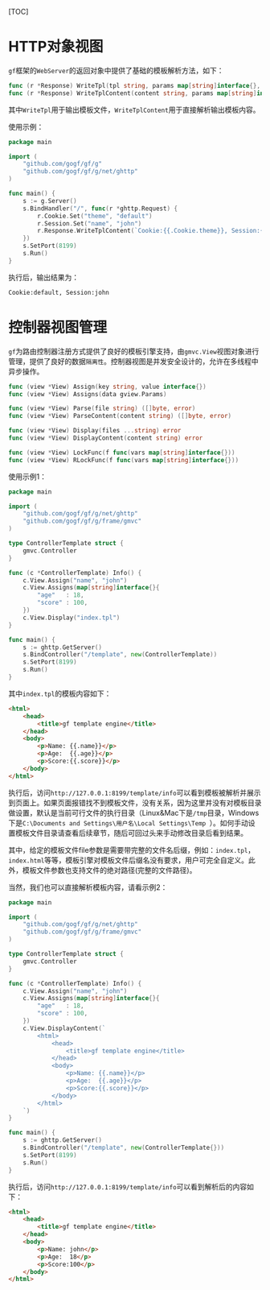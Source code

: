 [TOC]


# HTTP对象视图

`gf`框架的`WebServer`的返回对象中提供了基础的模板解析方法，如下：
```go
func (r *Response) WriteTpl(tpl string, params map[string]interface{}, funcMap ...map[string]interface{}) error
func (r *Response) WriteTplContent(content string, params map[string]interface{}, funcMap ...map[string]interface{}) error
```

其中`WriteTpl`用于输出模板文件，`WriteTplContent`用于直接解析输出模板内容。

使用示例：
```go
package main

import (
	"github.com/gogf/gf/g"
	"github.com/gogf/gf/g/net/ghttp"
)

func main() {
	s := g.Server()
	s.BindHandler("/", func(r *ghttp.Request) {
		r.Cookie.Set("theme", "default")
		r.Session.Set("name", "john")
		r.Response.WriteTplContent(`Cookie:{{.Cookie.theme}}, Session:{{.Session.name}}`, nil)
	})
	s.SetPort(8199)
	s.Run()
}
```

执行后，输出结果为：
```html
Cookie:default, Session:john
```


# 控制器视图管理

`gf`为路由控制器注册方式提供了良好的模板引擎支持，由`gmvc.View`视图对象进行管理，提供了良好的数据`隔离性`。控制器视图是并发安全设计的，允许在多线程中异步操作。
```go
func (view *View) Assign(key string, value interface{})
func (view *View) Assigns(data gview.Params)

func (view *View) Parse(file string) ([]byte, error)
func (view *View) ParseContent(content string) ([]byte, error)

func (view *View) Display(files ...string) error
func (view *View) DisplayContent(content string) error

func (view *View) LockFunc(f func(vars map[string]interface{}))
func (view *View) RLockFunc(f func(vars map[string]interface{}))
```

使用示例1：
```go
package main

import (
    "github.com/gogf/gf/g/net/ghttp"
    "github.com/gogf/gf/g/frame/gmvc"
)

type ControllerTemplate struct {
    gmvc.Controller
}

func (c *ControllerTemplate) Info() {
    c.View.Assign("name", "john")
    c.View.Assigns(map[string]interface{}{
        "age"   : 18,
        "score" : 100,
    })
    c.View.Display("index.tpl")
}

func main() {
    s := ghttp.GetServer()
    s.BindController("/template", new(ControllerTemplate))
    s.SetPort(8199)
    s.Run()
}
```
其中```index.tpl```的模板内容如下：
```html
<html>
    <head>
        <title>gf template engine</title>
    </head>
    <body>
        <p>Name: {{.name}}</p>
        <p>Age:  {{.age}}</p>
        <p>Score:{{.score}}</p>
    </body>
</html>
```
执行后，访问```http://127.0.0.1:8199/template/info```可以看到模板被解析并展示到页面上。如果页面报错找不到模板文件，没有关系，因为这里并没有对模板目录做设置，默认是当前可行文件的执行目录（Linux&Mac下是```/tmp```目录，Windows下是```C:\Documents and Settings\用户名\Local Settings\Temp ```）。如何手动设置模板文件目录请查看后续章节，随后可回过头来手动修改目录后看到结果。

其中，给定的模板文件file参数是需要带完整的文件名后缀，例如：```index.tpl```，```index.html```等等，模板引擎对模板文件后缀名没有要求，用户可完全自定义。此外，模板文件参数也支持文件的绝对路径(完整的文件路径)。

当然，我们也可以直接解析模板内容，请看示例2：
```go
package main

import (
    "github.com/gogf/gf/g/net/ghttp"
    "github.com/gogf/gf/g/frame/gmvc"
)

type ControllerTemplate struct {
    gmvc.Controller
}

func (c *ControllerTemplate) Info() {
    c.View.Assign("name", "john")
    c.View.Assigns(map[string]interface{}{
        "age"   : 18,
        "score" : 100,
    })
    c.View.DisplayContent(`
        <html>
            <head>
                <title>gf template engine</title>
            </head>
            <body>
                <p>Name: {{.name}}</p>
                <p>Age:  {{.age}}</p>
                <p>Score:{{.score}}</p>
            </body>
        </html>
    `)
}

func main() {
    s := ghttp.GetServer()
    s.BindController("/template", new(ControllerTemplate{}))
    s.SetPort(8199)
    s.Run()
}
```
执行后，访问```http://127.0.0.1:8199/template/info```可以看到解析后的内容如下：
```html
<html>
    <head>
        <title>gf template engine</title>
    </head>
    <body>
        <p>Name: john</p>
        <p>Age:  18</p>
        <p>Score:100</p>
    </body>
</html>
```



